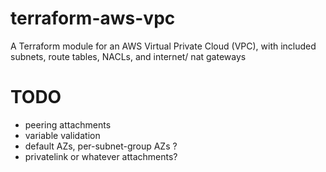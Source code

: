 # terraform-aws-vpc
A Terraform module for an AWS Virtual Private Cloud (VPC), with included subnets, route tables, NACLs, and internet/ nat gateways

# TODO
- peering attachments
- variable validation
- default AZs, per-subnet-group AZs ?
- privatelink or whatever attachments?
